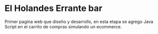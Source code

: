 # El Holandes Errante bar
Primer pagina web que diseño y desarrollo, en esta etapa se agrego Java Script en el carrito de compras simulando un ecommerce.
